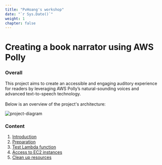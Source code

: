 ```yaml
---
title: "PvHoang's workshop"
date: "`r Sys.Date()`"
weight: 1
chapter: false
---
```


# Creating a book narrator using AWS Polly

### Overall

This project aims to create an accessible and engaging auditory experience for readers by leveraging AWS Polly’s natural-sounding voices and advanced text-to-speech technology.\
\
Below is an overview of the project's architecture:

![project-diagram](/images/diagrams/project-diagram.png)

### Content

1.  [Introduction](1.introduce/)
2.  [Preparation](2.prerequisite/)
3.  [Test Lambda function](3.test-lambda-function/)
4.  [Access to EC2 instances](4.access-to-ec2-instances/)
5.  [Clean up resources](5.clean-up-resources/)
